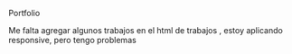 Portfolio

Me falta agregar algunos trabajos en el html de trabajos , estoy aplicando responsive, pero tengo problemas
